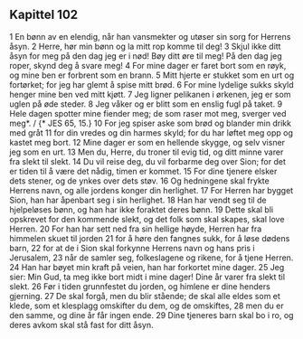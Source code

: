 ## Kapittel 102

1 En bønn av en elendig, når han vansmekter og utøser sin sorg for Herrens åsyn.
2 Herre, hør min bønn og la mitt rop komme til deg!
3 Skjul ikke ditt åsyn for meg på den dag jeg er i nød! Bøy ditt øre til meg! På den dag jeg roper, skynd deg å svare meg!
4 For mine dager er faret bort som en røyk, og mine ben er forbrent som en brann.
5 Mitt hjerte er stukket som en urt og fortørket; for jeg har glemt å spise mitt brød.
6 For mine lydelige sukks skyld henger mine ben ved mitt kjøtt.
7 Jeg ligner pelikanen i ørkenen, jeg er som uglen på øde steder.
8 Jeg våker og er blitt som en enslig fugl på taket.
9 Hele dagen spotter mine fiender meg; de som raser mot meg, sverger ved meg*. / {* JES 65, 15.}
10 For jeg spiser aske som brød og blander min drikk med gråt
11 for din vredes og din harmes skyld; for du har løftet meg opp og kastet meg bort.
12 Mine dager er som en hellende skygge, og selv visner jeg som en urt.
13 Men du, Herre, du troner til evig tid, og ditt minne varer fra slekt til slekt.
14 Du vil reise deg, du vil forbarme deg over Sion; for det er tiden til å være det nådig, timen er kommet.
15 For dine tjenere elsker dets stener, og de ynkes over dets støv.
16 Og hedningene skal frykte Herrens navn, og alle jordens konger din herlighet.
17 For Herren har bygget Sion, han har åpenbart seg i sin herlighet.
18 Han har vendt seg til de hjelpeløses bønn, og han har ikke foraktet deres bønn.
19 Dette skal bli opskrevet for den kommende slekt, og det folk som skal skapes, skal love Herren.
20 For han har sett ned fra sin hellige høyde, Herren har fra himmelen skuet til jorden
21 for å høre den fangnes sukk, for å løse dødens barn,
22 for at de i Sion skal forkynne Herrens navn og hans pris i Jerusalem,
23 når de samler seg, folkeslagene og rikene, for å tjene Herren.
24 Han har bøyet min kraft på veien, han har forkortet mine dager.
25 Jeg sier: Min Gud, ta meg ikke bort midt i mine dager! Dine år varer fra slekt til slekt.
26 Før i tiden grunnfestet du jorden, og himlene er dine henders gjerning.
27 De skal forgå, men du blir stående; de skal alle eldes som et klede, som et klesplagg omskifter du dem, og de omskiftes,
28 men du er den samme, og dine år får ingen ende.
29 Dine tjeneres barn skal bo i ro, og deres avkom skal stå fast for ditt åsyn.
